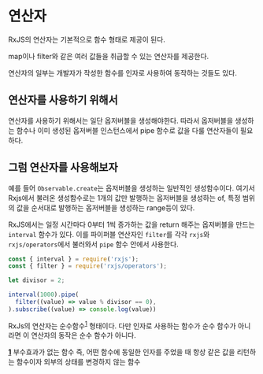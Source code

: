 # 연산자

RxJS의 연산자는 기본적으로 함수 형태로 제공이 된다.

map이나 filter와 같은 여러 값들을 취급할 수 있는 연산자를 제공한다.

연산자의 일부는 개발자가 작성한 함수를 인자로 사용하여 동작하는 것들도 있다.

## 연산자를 사용하기 위해서

연산자를 사용하기 위해서는 일단 옵저버블을 생성해야한다. 따라서 옵저버블을 생성하는 함수나 이미 생성된 옵저버블 인스턴스에서 pipe 함수로 값을 다룰 연산자들이 필요하다.

## 그럼 연산자를 사용해보자

예를 들어 ```Observable.create```는 옵저버블을 생성하는 일반적인 생성함수이다. 여기서 Rxjs에서 불러온 생성함수로는 1개의 값만 발행하는 옵저버블을 생성하는 of, 특정 범위의 값을 순서대로 발행하는 옵저버블을 생성하는 range등이 있다.

RxJS에서는 일정 시간마다 0부터 1씩 증가하는 값을 return 해주는 옵저버블을 만드는 ```interval``` 함수가 있다. 이를 파이퍼블 연산자인 ```filter```를 각각 ```rxjs```와 ```rxjs/operators```에서 불러와서 ```pipe``` 함수 안에서 사용한다.

```javascript
const { interval } = require('rxjs');
const { filter } = require('rxjs/operators');

let divisor = 2;

interval(1000).pipe(
  filter((value) => value % divisor == 0),
).subscribe((value) => console.log(value))
```

RxJs의 연산자는 순수함수<sup id="a1">[1](#footnote1)</sup> 형태이다. 다만 인자로 사용하는 함수가 순수 함수가 아니라면 이 연산자의 동작은 순수 함수가 아니다.

[<b id="footnote1">1</b>](#a1) 부수효과가 없는 함수 즉, 어떤 함수에 동일한 인자를 주었을 때 항상 같은 값을 리턴하는 함수이자 외부의 상태를 변경하지 않는 함수